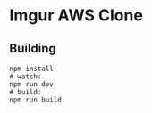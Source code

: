Imgur AWS Clone
=============

## Building

~~~
npm install
# watch:
npm run dev
# build:
npm run build
~~~